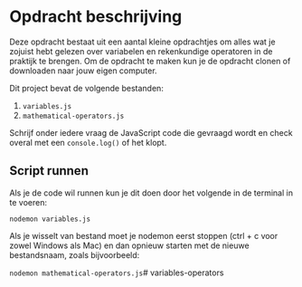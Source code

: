 # Opdracht beschrijving

Deze opdracht bestaat uit een aantal kleine opdrachtjes om alles wat je zojuist hebt gelezen over variabelen en rekenkundige operatoren in de praktijk te brengen. Om de opdracht te maken kun je de opdracht clonen of downloaden naar jouw eigen computer.

Dit project bevat de volgende bestanden:

1. `variables.js`
2. `mathematical-operators.js`

Schrijf onder iedere vraag de JavaScript code die gevraagd wordt en check overal met een `console.log()` of het klopt. 

## Script runnen
Als je de code wil runnen kun je dit doen door het volgende in de terminal in te voeren:

`nodemon variables.js`

Als je wisselt van bestand moet je nodemon eerst stoppen (ctrl + c voor zowel Windows als Mac) en dan opnieuw starten met de nieuwe bestandsnaam, zoals bijvoorbeeld:

`nodemon mathematical-operators.js`#   v a r i a b l e s - o p e r a t o r s  
 